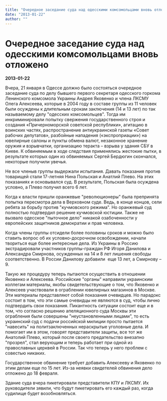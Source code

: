 ```yaml
---
title: "Очередное заседание суда над одесскими комсомольцами вновь отложено"
date: "2013-01-22"
author: ""
---
```


# Очередное заседание суда над одесскими комсомольцами вновь отложено

**2013-01-22** 

Вчера, 21 января в Одессе должно было состояться очередное заседание суда по делу бывшего первого секретаря одесского горкома Ленинского комсомола Украины Андрея Яковенко и члена ЛКСМУ Олега Алексеева, которые в 2004 году в составе группы из 11 человек были осуждены к длительным срокам заключения (14 и 13 лет) по так называемому делу "одесских комсомольцев". Тогда им инкриминировали попытку свержения государственного строя и создания  «Причерноморской советской республики», агитацию в воинских частях,  распространение антиукраинской газеты «Совет рабочих депутатов»,  разбойные нападения («экспроприации») на ювелирные салоны и пункты  обмена валют, незаконное хранение оружия и взрывчатки, организацию  теракта – взрыва у здания СБУ в Киеве. К обвиняемым в ходе следствия применялись жестокие пытки, в результате которых один из обвиняемых Сергей Бердюгин скончался, некоторые получили увечья.

Не все членыв группы выдержали испытания. Давать показания против товарищей стали 17-летняя Нина Польская и Анатлий Плево. На этих показаниях и основывался суд. В результате, Польская была осуждена условно, а Плево получил всего 6 лет.

Когда к власти пришли оранжевые "революционеры" была препринята попытка пересмотра дела в Верховном суде. Ведь, в конце концов, сели ребята за борьбу против "кучмовского режима". Но оранжевый суд полностью подтвердил решение кучмовской юстиции. Также не вызвало одесское "пыточное дело" никакой озабоченности у европейских защитников демократии и прав человека.

Когда члены группы отсидели более половины сроков и можно было ставить вопрос об их условно-досрочном освобождении, начали твориться еще более интересные дела. Из Украины в Россию экстрадировали участников группы-граждан РФ Игоря Данилова и Александра Смирнова, осужденных на 14 и  8 лет лишения свободы соответственно. В России Данилову добавили  еще  13 лет, а Смирнову – 9.

Такую же процедуру теперь пытаются осуществить в отношении Яковенко и Алексеева. Российские "органы" направили украинским коллегам материалы, якобы свидетельствующие о том, что Яковенко и Алексеев участвовали в ограблении ювелирных магазинов в Москве. Эти материалы представляют собой показания очевидцев. Но парадокс состоит в том, что эти самые очевидцы не являются в суд, чтобы лично подтвердить свои показания. Пикантность ситуации состоит еще и в том, что согласно решению апеляционного суда Москвы эти ограбления были совершены "неустановленными лицами", то есть украинский суд с подачи российской милиции просто пытается "навесить" на политзаключенных нераскрытые уголовные дела. И помогает им в этом, говорят представители защиты, все тот же Анатолий Плево, который после своего предательство внезапно "прозрел", стал верующим и теперь работает при одной из православных церквей в России. Так что теперь у него проблем с совестью никаких.

Государственное обвинение требует добавить Алексееву и Яковенко по этим делам еще по 15 лет. Из-за неявки свидетелей обвинения дело отложено до 18 февраля.

Здание суда вчера пикетировали представители КПУ и ЛКСМУ. Их руководители зявили, что будут пикетировать его каждый раз, когда судилище будет возобновляться.